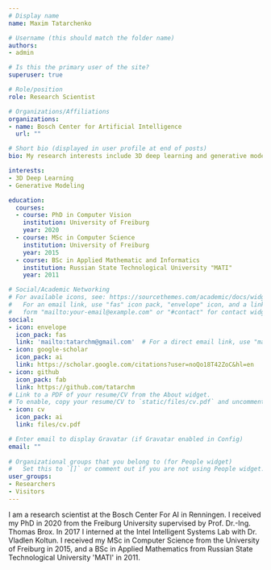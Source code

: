 ```yaml
---
# Display name
name: Maxim Tatarchenko

# Username (this should match the folder name)
authors:
- admin

# Is this the primary user of the site?
superuser: true

# Role/position
role: Research Scientist

# Organizations/Affiliations
organizations:
- name: Bosch Center for Artificial Intelligence
  url: ""

# Short bio (displayed in user profile at end of posts)
bio: My research interests include 3D deep learning and generative modeling.

interests:
- 3D Deep Learning
- Generative Modeling

education:
  courses:
  - course: PhD in Computer Vision
    institution: University of Freiburg
    year: 2020
  - course: MSc in Computer Science
    institution: University of Freiburg
    year: 2015
  - course: BSc in Applied Mathematic and Informatics
    institution: Russian State Technological University "MATI"
    year: 2011

# Social/Academic Networking
# For available icons, see: https://sourcethemes.com/academic/docs/widgets/#icons
#   For an email link, use "fas" icon pack, "envelope" icon, and a link in the
#   form "mailto:your-email@example.com" or "#contact" for contact widget.
social:
- icon: envelope
  icon_pack: fas
  link: 'mailto:tatarchm@gmail.com'  # For a direct email link, use "mailto:test@example.org".
- icon: google-scholar
  icon_pack: ai
  link: https://scholar.google.com/citations?user=noQo18T42ZoC&hl=en
- icon: github
  icon_pack: fab
  link: https://github.com/tatarchm
# Link to a PDF of your resume/CV from the About widget.
# To enable, copy your resume/CV to `static/files/cv.pdf` and uncomment the lines below.  
- icon: cv
  icon_pack: ai
  link: files/cv.pdf

# Enter email to display Gravatar (if Gravatar enabled in Config)
email: ""
  
# Organizational groups that you belong to (for People widget)
#   Set this to `[]` or comment out if you are not using People widget.  
user_groups:
- Researchers
- Visitors
---
```


I am a research scientist at the Bosch Center For AI in Renningen. I received my PhD in 2020 from the Freiburg University supervised by Prof. Dr.-Ing. Thomas Brox. In 2017 I interned at the Intel Intelligent Systems Lab with Dr. Vladlen Koltun. I received my MSc in Computer Science from the University of Freiburg in 2015, and a BSc in Applied Mathematics from Russian State Technological University 'MATI' in 2011.
